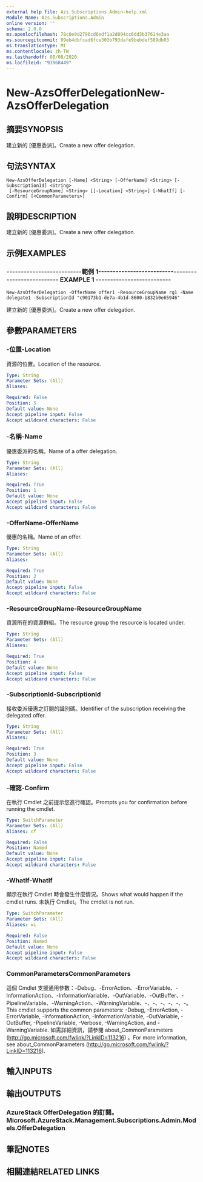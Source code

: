 ```yaml
---
external help file: Azs.Subscriptions.Admin-help.xml
Module Name: Azs.Subscriptions.Admin
online version: ''
schema: 2.0.0
ms.openlocfilehash: 78c0e9d2796cd6edf1a2d094cc6dd3b37614e3aa
ms.sourcegitcommit: 09eb4dbfcad6fce303b793dafe9bebdef589db03
ms.translationtype: MT
ms.contentlocale: zh-TW
ms.lasthandoff: 08/08/2020
ms.locfileid: "93968449"
---
```

# <span data-ttu-id="0bbcd-101">New-AzsOfferDelegation</span><span class="sxs-lookup"><span data-stu-id="0bbcd-101">New-AzsOfferDelegation</span></span>

## <span data-ttu-id="0bbcd-102">摘要</span><span class="sxs-lookup"><span data-stu-id="0bbcd-102">SYNOPSIS</span></span>
<span data-ttu-id="0bbcd-103">建立新的 [優惠委派]。</span><span class="sxs-lookup"><span data-stu-id="0bbcd-103">Create a new offer delegation.</span></span>

## <span data-ttu-id="0bbcd-104">句法</span><span class="sxs-lookup"><span data-stu-id="0bbcd-104">SYNTAX</span></span>

```
New-AzsOfferDelegation [-Name] <String> [-OfferName] <String> [-SubscriptionId] <String>
 [-ResourceGroupName] <String> [[-Location] <String>] [-WhatIf] [-Confirm] [<CommonParameters>]
```

## <span data-ttu-id="0bbcd-105">說明</span><span class="sxs-lookup"><span data-stu-id="0bbcd-105">DESCRIPTION</span></span>
<span data-ttu-id="0bbcd-106">建立新的 [優惠委派]。</span><span class="sxs-lookup"><span data-stu-id="0bbcd-106">Create a new offer delegation.</span></span>

## <span data-ttu-id="0bbcd-107">示例</span><span class="sxs-lookup"><span data-stu-id="0bbcd-107">EXAMPLES</span></span>

### <span data-ttu-id="0bbcd-108">--------------------------範例 1--------------------------</span><span class="sxs-lookup"><span data-stu-id="0bbcd-108">-------------------------- EXAMPLE 1 --------------------------</span></span>
```
New-AzsOfferDelegation -OfferName offer1 -ResourceGroupName rg1 -Name delegate1 -SubscriptionId "c90173b1-de7a-4b1d-8600-b832b0e65946"
```

<span data-ttu-id="0bbcd-109">建立新的 [優惠委派]。</span><span class="sxs-lookup"><span data-stu-id="0bbcd-109">Create a new offer delegation.</span></span>

## <span data-ttu-id="0bbcd-110">參數</span><span class="sxs-lookup"><span data-stu-id="0bbcd-110">PARAMETERS</span></span>

### <span data-ttu-id="0bbcd-111">-位置</span><span class="sxs-lookup"><span data-stu-id="0bbcd-111">-Location</span></span>
<span data-ttu-id="0bbcd-112">資源的位置。</span><span class="sxs-lookup"><span data-stu-id="0bbcd-112">Location of the resource.</span></span>

```yaml
Type: String
Parameter Sets: (All)
Aliases: 

Required: False
Position: 5
Default value: None
Accept pipeline input: False
Accept wildcard characters: False
```

### <span data-ttu-id="0bbcd-113">-名稱</span><span class="sxs-lookup"><span data-stu-id="0bbcd-113">-Name</span></span>
<span data-ttu-id="0bbcd-114">優惠委派的名稱。</span><span class="sxs-lookup"><span data-stu-id="0bbcd-114">Name of a offer delegation.</span></span>

```yaml
Type: String
Parameter Sets: (All)
Aliases: 

Required: True
Position: 1
Default value: None
Accept pipeline input: False
Accept wildcard characters: False
```

### <span data-ttu-id="0bbcd-115">-OfferName</span><span class="sxs-lookup"><span data-stu-id="0bbcd-115">-OfferName</span></span>
<span data-ttu-id="0bbcd-116">優惠的名稱。</span><span class="sxs-lookup"><span data-stu-id="0bbcd-116">Name of an offer.</span></span>

```yaml
Type: String
Parameter Sets: (All)
Aliases: 

Required: True
Position: 2
Default value: None
Accept pipeline input: False
Accept wildcard characters: False
```

### <span data-ttu-id="0bbcd-117">-ResourceGroupName</span><span class="sxs-lookup"><span data-stu-id="0bbcd-117">-ResourceGroupName</span></span>
<span data-ttu-id="0bbcd-118">資源所在的資源群組。</span><span class="sxs-lookup"><span data-stu-id="0bbcd-118">The resource group the resource is located under.</span></span>

```yaml
Type: String
Parameter Sets: (All)
Aliases: 

Required: True
Position: 4
Default value: None
Accept pipeline input: False
Accept wildcard characters: False
```

### <span data-ttu-id="0bbcd-119">-SubscriptionId</span><span class="sxs-lookup"><span data-stu-id="0bbcd-119">-SubscriptionId</span></span>
<span data-ttu-id="0bbcd-120">接收委派優惠之訂閱的識別碼。</span><span class="sxs-lookup"><span data-stu-id="0bbcd-120">Identifier of the subscription receiving the delegated offer.</span></span>

```yaml
Type: String
Parameter Sets: (All)
Aliases: 

Required: True
Position: 3
Default value: None
Accept pipeline input: False
Accept wildcard characters: False
```

### <span data-ttu-id="0bbcd-121">-確認</span><span class="sxs-lookup"><span data-stu-id="0bbcd-121">-Confirm</span></span>
<span data-ttu-id="0bbcd-122">在執行 Cmdlet 之前提示您進行確認。</span><span class="sxs-lookup"><span data-stu-id="0bbcd-122">Prompts you for confirmation before running the cmdlet.</span></span>

```yaml
Type: SwitchParameter
Parameter Sets: (All)
Aliases: cf

Required: False
Position: Named
Default value: None
Accept pipeline input: False
Accept wildcard characters: False
```

### <span data-ttu-id="0bbcd-123">-WhatIf</span><span class="sxs-lookup"><span data-stu-id="0bbcd-123">-WhatIf</span></span>
<span data-ttu-id="0bbcd-124">顯示在執行 Cmdlet 時會發生什麼情況。</span><span class="sxs-lookup"><span data-stu-id="0bbcd-124">Shows what would happen if the cmdlet runs.</span></span>
<span data-ttu-id="0bbcd-125">未執行 Cmdlet。</span><span class="sxs-lookup"><span data-stu-id="0bbcd-125">The cmdlet is not run.</span></span>

```yaml
Type: SwitchParameter
Parameter Sets: (All)
Aliases: wi

Required: False
Position: Named
Default value: None
Accept pipeline input: False
Accept wildcard characters: False
```

### <span data-ttu-id="0bbcd-126">CommonParameters</span><span class="sxs-lookup"><span data-stu-id="0bbcd-126">CommonParameters</span></span>
<span data-ttu-id="0bbcd-127">這個 Cmdlet 支援通用參數：-Debug、-ErrorAction、-ErrorVariable、-InformationAction、-InformationVariable、-OutVariable、-OutBuffer、-PipelineVariable、-WarningAction、-WarningVariable、-、-、-、-、-、-。</span><span class="sxs-lookup"><span data-stu-id="0bbcd-127">This cmdlet supports the common parameters: -Debug, -ErrorAction, -ErrorVariable, -InformationAction, -InformationVariable, -OutVariable, -OutBuffer, -PipelineVariable, -Verbose, -WarningAction, and -WarningVariable.</span></span> <span data-ttu-id="0bbcd-128">如需詳細資訊，請參閱 about_CommonParameters (http://go.microsoft.com/fwlink/?LinkID=113216) 。</span><span class="sxs-lookup"><span data-stu-id="0bbcd-128">For more information, see about_CommonParameters (http://go.microsoft.com/fwlink/?LinkID=113216).</span></span>

## <span data-ttu-id="0bbcd-129">輸入</span><span class="sxs-lookup"><span data-stu-id="0bbcd-129">INPUTS</span></span>

## <span data-ttu-id="0bbcd-130">輸出</span><span class="sxs-lookup"><span data-stu-id="0bbcd-130">OUTPUTS</span></span>

### <span data-ttu-id="0bbcd-131">AzureStack OfferDelegation 的訂閱。</span><span class="sxs-lookup"><span data-stu-id="0bbcd-131">Microsoft.AzureStack.Management.Subscriptions.Admin.Models.OfferDelegation</span></span>

## <span data-ttu-id="0bbcd-132">筆記</span><span class="sxs-lookup"><span data-stu-id="0bbcd-132">NOTES</span></span>

## <span data-ttu-id="0bbcd-133">相關連結</span><span class="sxs-lookup"><span data-stu-id="0bbcd-133">RELATED LINKS</span></span>

